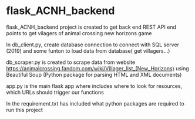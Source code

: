 # flask_ACNH_backend
flask_ACNH_backend project is created to get back end REST API end points to get vilagers of animal crossing new horizons game

In db_client.py, create database connection to connect with SQL server (2019) and some funton to load data from database( get villagers...)

db_scraper.py is created to scrape data from website https://animalcrossing.fandom.com/wiki/Villager_list_(New_Horizons) using Beautiful Soup
(Python package for parsing HTML and XML documents)

app.py is the main flask app where includes where to look for resources, which URLs should trigger our functions

In the requirement.txt has included what python packages are required to run this project
